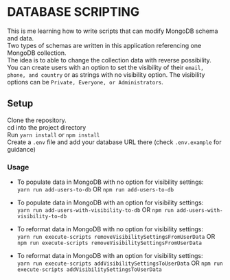 # DATABASE SCRIPTING

This is me learning how to write scripts that can modify MongoDB schema and data.  
Two types of schemas are written in this application referencing one MongoDB collection.  
The idea is to able to change the collection data with reverse possibility.   
You can create users with an option to set the visibility of their `email, phone, and country` or as strings with no visibility option. The visibility options can be `Private, Everyone, or Administrators`.

## Setup

Clone the repository.    
cd into the project directory          
Run `yarn install` or `npm install`    
Create a `.env` file and add your database URL there (check `.env.example` for guidance) 

### Usage

- To populate data in MongoDB with no option for visibility settings:  
  `yarn run add-users-to-db` OR `npm run add-users-to-db`

- To populate data in MongoDB with an option for visibility settings:  
  `yarn run add-users-with-visibility-to-db` OR `npm run add-users-with-visibility-to-db`

- To reformat data in MongoDB with no option for visibility settings:  
`yarn run execute-scripts removeVisibilitySettingsFromUserData` OR `npm run execute-scripts removeVisibilitySettingsFromUserData `

- To reformat data in MongoDB with an option for visibility settings:  
`yarn run execute-scripts addVisibilitySettingsToUserData` OR `npm run execute-scripts addVisibilitySettingsToUserData `
